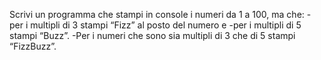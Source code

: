 Scrivi un programma che stampi in console i numeri da 1 a 100,
ma che: 
-per i multipli di 3 stampi “Fizz” al posto del numero e
-per i multipli di 5 stampi “Buzz”.
-Per i numeri che sono sia multipli di 3 che di 5 stampi “FizzBuzz”.
